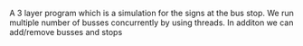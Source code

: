 A 3 layer program which is a simulation for the signs at the bus stop.
We run multiple number of busses concurrently by using threads.
In additon we can add/remove busses and stops

